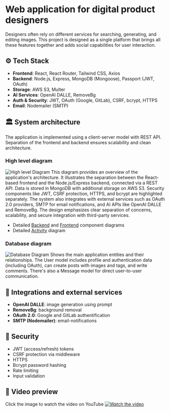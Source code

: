 # Web application for digital product designers
Designers often rely on different services for searching, generating, and editing images. This project is designed as a single platform that brings all these features together and adds social capabilities for user interaction.
## ⚙️ Tech Stack
* **Frontend**: React, React Router, Tailwind CSS, Axios
* **Backend**: Node.js, Express, MongoDB (Mongoose), Passport (JWT, OAuth)
* **Storage**: AWS S3, Multer
* **AI Services**: OpenAI DALLE, RemoveBg
* **Auth & Security**: JWT, OAuth (Google, GitLab), CSRF, bcrypt, HTTPS
* **Email**: Nodemailer (SMTP)
## 🏛️ System architecture
The application is implemented using a client-server model with REST API. Separation of the frontend and backend ensures scalability and clean architecture.
### High level diagram
![High level Diagram](https://i.imgur.com/jLcyIFo.png)
This diagram provides an overview of the application's architecture. It illustrates the separation between the React-based frontend and the Node.js/Express backend, connected via a REST API. Data is stored in MongoDB with additional storage on AWS S3. Security components like JWT, CSRF protection, HTTPS, and bcrypt are highlighted separately. The system also integrates with external services such as OAuth 2.0 providers, SMTP for email notifications, and AI APIs like OpenAI DALLE and RemoveBg. The design emphasizes clear separation of concerns, scalability, and secure integration with third-party services.
* Detailed [Backend](https://i.imgur.com/ZVETIJa.png) and [Frontend](https://i.imgur.com/xR6Oyvw.png) component diagrams
* Detailed [Activity](https://i.imgur.com/HeoDH5d.png) diagram
### Database diagram
![Database Diagram](https://i.imgur.com/MhrDqyX.png)
Shows the main application entities and their relationships. The User model includes profile and authentication data (including OAuth), can create posts with images and tags, and write comments. 
There's also a Message model for direct user-to-user communication.
##   🤖 Integrations and external services
* **OpenAI DALLE**: image generation using prompt
* **RemoveBg**: background removal
* **OAuth 2.0**: Google and GitLab authentification
* **SMTP (Nodemailer)**: email-notifications
## 🔐 Security
* JWT (access/refresh) tokens
* CSRF protection via middleware
* HTTPS
* Bcrypt password hashing
* Rate limiting
* Input validation
##   🎥 Video preview
Click the image to watch the video on YouTube
[![Watch the video](https://i.imgur.com/ZX4kTjv.png
)](https://youtu.be/csnbDayisCc)

